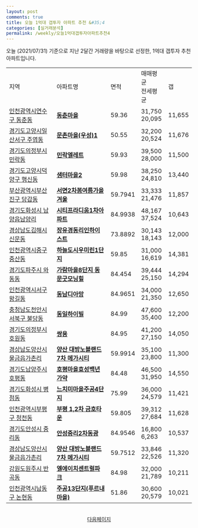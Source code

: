 ```yaml
---
layout: post
comments: true
title: 오늘 1억대 갭투자 아파트 추천 &#35;4
categories: [실거래분석]
permalink: /weekly/오늘1억대갭투자아파트추천4
---
```


오늘 (2021/07/31) 기준으로 지난 2달간 거래량을 바탕으로 선정한,
1억대 갭투자 추천 아파트입니다.

<table class="sortable">
  <tr>
    <td>지역</td>
    <td>아파트명</td>
    <td>면적</td>
    <td>매매평균<br>전세평균</td>
    <td>갭</td>
  </tr>

  <tr class="item">
    <td><a href="/apt/인천광역시연수구동춘동">인천광역시연수구 동춘동</a></td>
    <td style="font-weight: bold;"><a href="https://search.naver.com/search.naver?query=동춘동 동춘마을">동춘마을</a></td>
    <td>59.36</td>
    <td>31,750<br>20,095</td>
    <td>11,655</td>
  </tr>

  <tr class="item">
    <td><a href="/apt/경기도고양시일산서구주엽동">경기도고양시일산서구 주엽동</a></td>
    <td style="font-weight: bold;"><a href="https://search.naver.com/search.naver?query=주엽동 문촌마을(우성)1">문촌마을(우성)1</a></td>
    <td>50.55</td>
    <td>32,200<br>20,524</td>
    <td>11,676</td>
  </tr>

  <tr class="item">
    <td><a href="/apt/경기도의정부시민락동">경기도의정부시 민락동</a></td>
    <td style="font-weight: bold;"><a href="https://search.naver.com/search.naver?query=민락동 민락엘레트">민락엘레트</a></td>
    <td>59.93</td>
    <td>39,500<br>28,000</td>
    <td>11,500</td>
  </tr>

  <tr class="item">
    <td><a href="/apt/경기도고양시덕양구행신동">경기도고양시덕양구 행신동</a></td>
    <td style="font-weight: bold;"><a href="https://search.naver.com/search.naver?query=행신동 샘터마을2">샘터마을2</a></td>
    <td>59.98</td>
    <td>38,250<br>24,810</td>
    <td>13,440</td>
  </tr>

  <tr class="item">
    <td><a href="/apt/부산광역시부산진구당감동">부산광역시부산진구 당감동</a></td>
    <td style="font-weight: bold;"><a href="https://search.naver.com/search.naver?query=당감동 서면2차봄여름가을겨울">서면2차봄여름가을겨울</a></td>
    <td>59.7941</td>
    <td>33,333<br>21,476</td>
    <td>11,857</td>
  </tr>

  <tr class="item">
    <td><a href="/apt/경기도화성시남양읍남양리">경기도화성시 남양읍남양리</a></td>
    <td style="font-weight: bold;"><a href="https://search.naver.com/search.naver?query=남양읍남양리 시티프라디움1차아파트">시티프라디움1차아파트</a></td>
    <td>84.9938</td>
    <td>48,167<br>37,524</td>
    <td>10,643</td>
  </tr>

  <tr class="item">
    <td><a href="/apt/경상남도김해시신문동">경상남도김해시 신문동</a></td>
    <td style="font-weight: bold;"><a href="https://search.naver.com/search.naver?query=신문동 장유경동리인하이스트">장유경동리인하이스트</a></td>
    <td>73.8892</td>
    <td>30,143<br>18,143</td>
    <td>12,000</td>
  </tr>

  <tr class="item">
    <td><a href="/apt/인천광역시중구중산동">인천광역시중구 중산동</a></td>
    <td style="font-weight: bold;"><a href="https://search.naver.com/search.naver?query=중산동 하늘도시우미린1단지">하늘도시우미린1단지</a></td>
    <td>59.85</td>
    <td>31,000<br>16,619</td>
    <td>14,381</td>
  </tr>

  <tr class="item">
    <td><a href="/apt/경기도파주시와동동">경기도파주시 와동동</a></td>
    <td style="font-weight: bold;"><a href="https://search.naver.com/search.naver?query=와동동 가람마을8단지 동문굿모닝힐">가람마을8단지 동문굿모닝힐</a></td>
    <td>84.454</td>
    <td>39,444<br>25,150</td>
    <td>14,294</td>
  </tr>

  <tr class="item">
    <td><a href="/apt/인천광역시서구왕길동">인천광역시서구 왕길동</a></td>
    <td style="font-weight: bold;"><a href="https://search.naver.com/search.naver?query=왕길동 동남디아망">동남디아망</a></td>
    <td>84.9651</td>
    <td>34,000<br>21,350</td>
    <td>12,650</td>
  </tr>

  <tr class="item">
    <td><a href="/apt/충청남도천안시서북구불당동">충청남도천안시서북구 불당동</a></td>
    <td style="font-weight: bold;"><a href="https://search.naver.com/search.naver?query=불당동 동일하이빌">동일하이빌</a></td>
    <td>84.99</td>
    <td>47,600<br>35,400</td>
    <td>12,200</td>
  </tr>

  <tr class="item">
    <td><a href="/apt/경기도의정부시호원동">경기도의정부시 호원동</a></td>
    <td style="font-weight: bold;"><a href="https://search.naver.com/search.naver?query=호원동 쌍용">쌍용</a></td>
    <td>84.95</td>
    <td>41,200<br>27,150</td>
    <td>14,050</td>
  </tr>

  <tr class="item">
    <td><a href="/apt/경상남도양산시물금읍가촌리">경상남도양산시 물금읍가촌리</a></td>
    <td style="font-weight: bold;"><a href="https://search.naver.com/search.naver?query=물금읍가촌리 양산 대방노블랜드 7차 메가시티">양산 대방노블랜드 7차 메가시티</a></td>
    <td>59.9914</td>
    <td>35,100<br>23,800</td>
    <td>11,300</td>
  </tr>

  <tr class="item">
    <td><a href="/apt/경기도남양주시호평동">경기도남양주시 호평동</a></td>
    <td style="font-weight: bold;"><a href="https://search.naver.com/search.naver?query=호평동 호평마을효성백년가약">호평마을효성백년가약</a></td>
    <td>84.48</td>
    <td>46,500<br>31,950</td>
    <td>14,550</td>
  </tr>

  <tr class="item">
    <td><a href="/apt/경기도화성시병점동">경기도화성시 병점동</a></td>
    <td style="font-weight: bold;"><a href="https://search.naver.com/search.naver?query=병점동 느치미마을주공4단지">느치미마을주공4단지</a></td>
    <td>75.99</td>
    <td>36,000<br>24,579</td>
    <td>11,421</td>
  </tr>

  <tr class="item">
    <td><a href="/apt/인천광역시부평구청천동">인천광역시부평구 청천동</a></td>
    <td style="font-weight: bold;"><a href="https://search.naver.com/search.naver?query=청천동 부평 1,2차 금호타운">부평 1,2차 금호타운</a></td>
    <td>59.805</td>
    <td>39,312<br>27,684</td>
    <td>11,628</td>
  </tr>

  <tr class="item">
    <td><a href="/apt/경기도안성시중리동">경기도안성시 중리동</a></td>
    <td style="font-weight: bold;"><a href="https://search.naver.com/search.naver?query=중리동 안성중리2차동광">안성중리2차동광</a></td>
    <td>84.9546</td>
    <td>16,800<br>6,263</td>
    <td>10,537</td>
  </tr>

  <tr class="item">
    <td><a href="/apt/경상남도양산시물금읍가촌리">경상남도양산시 물금읍가촌리</a></td>
    <td style="font-weight: bold;"><a href="https://search.naver.com/search.naver?query=물금읍가촌리 양산 대방노블랜드 7차 메가시티">양산 대방노블랜드 7차 메가시티</a></td>
    <td>59.7512</td>
    <td>33,846<br>22,526</td>
    <td>11,320</td>
  </tr>

  <tr class="item">
    <td><a href="/apt/강원도원주시반곡동">강원도원주시 반곡동</a></td>
    <td style="font-weight: bold;"><a href="https://search.naver.com/search.naver?query=반곡동 엘에이치센트럴파크">엘에이치센트럴파크</a></td>
    <td>84.98</td>
    <td>32,000<br>21,789</td>
    <td>10,211</td>
  </tr>

  <tr class="item">
    <td><a href="/apt/인천광역시남동구논현동">인천광역시남동구 논현동</a></td>
    <td style="font-weight: bold;"><a href="https://search.naver.com/search.naver?query=논현동 주공13단지(푸르내마을)">주공13단지(푸르내마을)</a></td>
    <td>51.86</td>
    <td>30,600<br>20,579</td>
    <td>10,021</td>
  </tr>

</table>
<br>
<center><a href="/weekly/1억대갭투자아파트추천5">다음페이지</a></center>
<br><br>
